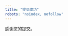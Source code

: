 ```yaml
---
title: "提交成功"
robots: "noindex, nofollow"
---
```


<p>感谢您的提交。</p>
<a id="dl-btn" href="#" class="button" hidden>立即下载</a>

<script>
  // 读取指定 Cookie 值
  function getCookie(name) {
    return document.cookie.split('; ').reduce((r, v) => {
      const [k, ...rest] = v.split('=');
      return k === name ? decodeURIComponent(rest.join('=')) : r;
    }, '');
  }

  // 仅当存在 dl_slug（由“下载型表单”重定向时设置）才显示按钮
  const slug = getCookie('dl_slug');
  const a = document.getElementById('dl-btn');
  if (slug && /^[A-Za-z0-9._-]+$/.test(slug)) {
    a.href = '/downloads/' + slug;   // 或 + '.pdf'，你的后端两种都支持
    a.hidden = false;

    // 立刻清除 dl_slug，避免后续“联系表单”误显
    document.cookie = 'dl_slug=; Path=/thanks; Max-Age=0; Secure; SameSite=Lax';
  }
</script>
